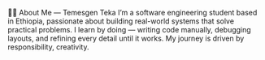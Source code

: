 👨‍💻 About Me — Temesgen Teka
I’m a software engineering student based in Ethiopia, passionate about building real-world systems that solve practical problems. 
I learn by doing — writing code manually, debugging layouts, and refining every detail until it works. 
My journey is driven by responsibility, creativity.
